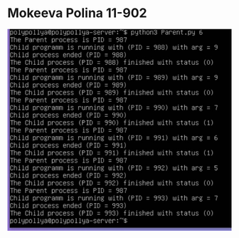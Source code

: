 # Mokeeva Polina 11-902

![ВОТ ТАК ВОТ ](https://github.com/lollypolly/OS/blob/main/HW.jpg?raw=true)
